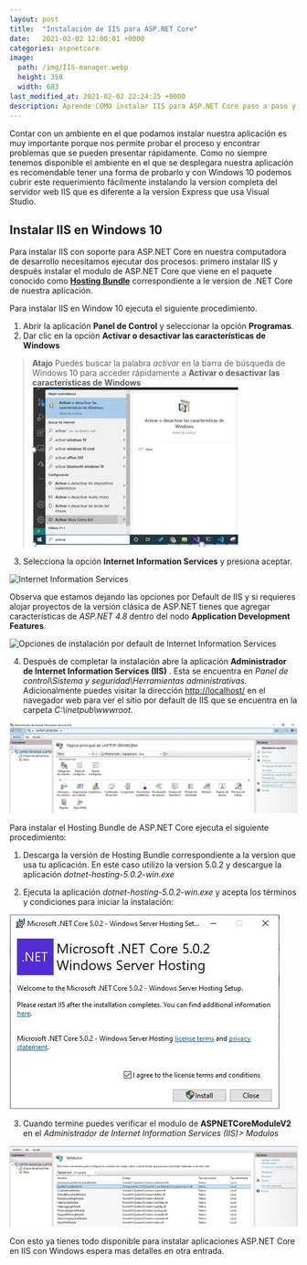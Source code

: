 ```yaml
---
layout: post
title:  "Instalación de IIS para ASP.NET Core"
date:   2021-02-02 12:00:01 +0000
categories: aspnetcore
image:
  path: /img/IIS-manager.webp
  height: 358
  width: 683
last_modified_at: 2021-02-02 22:24:25 +0000
description: Aprende COMO instalar IIS para ASP.NET Core paso a paso y desde CERO totalmente en ESPAÑOL.
---
```

Contar con un ambiente en el que podamos instalar nuestra aplicación es muy importante porque nos permite probar el proceso y encontrar problemas que se pueden presentar rápidamente. Como no siempre tenemos disponible el ambiente en el que se desplegara nuestra aplicación es recomendable tener una forma de probarlo y con Windows 10 podemos cubrir este requerimiento fácilmente instalando la version completa del servidor web IIS que es diferente a la version  Express que usa Visual Studio.

## Instalar IIS en Windows 10

Para instalar IIS con soporte para ASP.NET Core en nuestra computadora de desarrollo necesitamos ejecutar dos procesos: primero instalar IIS y después instalar el modulo de ASP.NET Core que viene en el paquete conocido como [**Hosting Bundle**](https://dotnet.microsoft.com/download/dotnet/5.0) correspondiente a le version de .NET Core de nuestra aplicación.

Para instalar IIS en Window 10 ejecuta el siguiente procedimiento.

1. Abrir la aplicación **Panel de Control** y seleccionar la opción **Programas**.
2. Dar clic en la opción **Activar o desactivar las características de Windows**

> **Atajo** Puedes buscar la palabra _activar_ en la barra de búsqueda de Windows 10 para acceder rápidamente a **Activar o desactivar las características de Windows** <img src="/img/busqueda-activar.webp" loading="lazy"  alt="Barra de busqueda Windows 10">

3. Selecciona la opción **Internet Information Services** y presiona aceptar.

<img src="/img/instalacion-IIS.webp" loading="lazy"  alt="Internet Information Services">

Observa que estamos dejando las opciones por Default de IIS y si requieres alojar proyectos de la versión clásica de ASP.NET tienes que agregar características de _ASP.NET 4.8_ dentro del nodo **Application Development Features**.

<img src="/img/instalacion-opciones-default-IIS.webp" loading="lazy"  alt="Opciones de instalación por default de Internet Information Services">

4. Después de completar la instalación abre la aplicación **Administrador de Internet Information Services (IIS)** . Esta se encuentra en _Panel de control\Sistema y seguridad\Herramientas administrativas._ Adicionalmente puedes visitar la dirección [http://localhost/](http://localhost/) en el navegador web para ver el sitio por default de IIS que se encuentra en la carpeta _C:\inetpub\wwwroot_.

<img src="/img/IIS-manager.webp" loading="lazy"  alt="Captura del Administrador de Internet Information Services">

Para instalar el Hosting Bundle de ASP.NET Core ejecuta el siguiente procedimiento:

1. Descarga la versión de Hosting Bundle  correspondiente a la version que usa tu aplicación. En este caso utilizo la version 5.0.2 y descargue la aplicación _dotnet-hosting-5.0.2-win.exe_

2. Ejecuta la aplicación  _dotnet-hosting-5.0.2-win.exe_ y acepta los términos y condiciones para  iniciar la instalación:

<img src="/img/hosting-bundle-terminos.webp" loading="lazy"  alt="terminos y condiciones del Hosting Bundle de ASP.NET Core">

3. Cuando termine puedes verificar el modulo de **ASPNETCoreModuleV2** en el _Administrador de Internet Information Services (IIS)> Modulos_

<img src="/img/ASPNETCoreModuleV2.webp" loading="lazy"  alt="ASPNETCoreModuleV2">

Con esto ya tienes todo disponible para instalar aplicaciones ASP.NET Core en IIS con Windows espera mas detalles en otra entrada.
